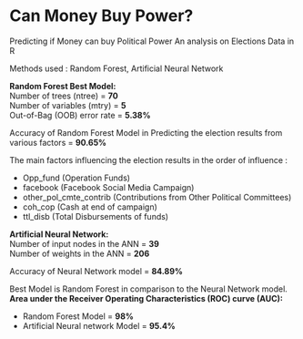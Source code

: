# Can Money Buy Power?
Predicting if Money can buy Political Power
An analysis on Elections Data in R

Methods used : Random Forest, Artificial Neural Network

__Random Forest Best Model:__  
Number of trees (ntree) = __70__  
Number of variables (mtry) = __5__  
Out-of-Bag (OOB) error rate = __5.38%__  

Accuracy of Random Forest Model in Predicting the election results from various factors = __90.65%__

The main factors influencing the election results in the order of influence : 
* Opp_fund (Operation Funds)
* facebook (Facebook Social Media Campaign)
* other_pol_cmte_contrib (Contributions from Other Political Committees)
* coh_cop (Cash at end of campaign)
* ttl_disb (Total Disbursements of funds)

__Artificial Neural Network:__  
Number of input nodes in the ANN = __39__  
Number of weights in the ANN =  __206__

Accuracy of Neural Network model = __84.89%__  

Best Model is Random Forest in comparison to the Neural Network model.  
__Area under the Receiver Operating Characteristics (ROC) curve (AUC):__  
* Random Forest Model = __98%__
* Artificial Neural network Model = __95.4%__